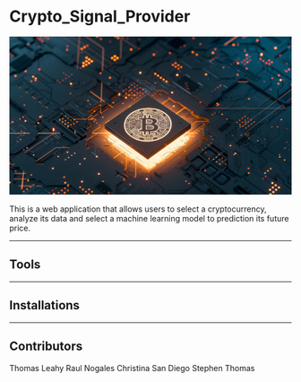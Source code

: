 # Crypto_Signal_Provider
![CRYPTO SIGNAL](images/crypto_image.jpg)

This is a web application that allows users to select a cryptocurrency, analyze its data and select a machine learning model to prediction its future price.

---
## Tools



---
## Installations


---
## Contributors
Thomas Leahy
Raul Nogales
Christina San Diego
Stephen Thomas